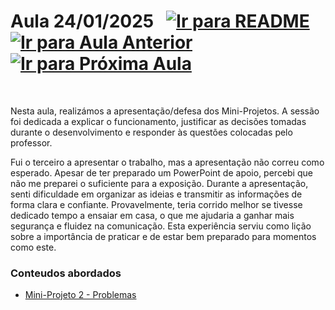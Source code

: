 # Aula 24/01/2025 &nbsp; [![Ir para README](https://img.shields.io/badge/Indice-Verde?style=for-the-badge)](../README.md#indice) &nbsp; [![Ir para Aula Anterior](https://img.shields.io/badge/Anterior-Aula%2014-007ACC?style=for-the-badge)](../aulas/17-01-2025.md) [![Ir para Próxima Aula](https://img.shields.io/badge/Próxima-Aula%201-007ACC?style=for-the-badge)](../aulas/27-09-2024.md)

<br>

<p>
  
Nesta aula, realizámos a apresentação/defesa dos Mini-Projetos. A sessão foi dedicada a explicar o funcionamento, justificar as decisões tomadas durante o desenvolvimento e responder às questões colocadas pelo professor.

</p>

<p> 

Fui o terceiro a apresentar o trabalho, mas a apresentação não correu como esperado. Apesar de ter preparado um PowerPoint de apoio, percebi que não me preparei o suficiente para a exposição. Durante a apresentação, senti dificuldade em organizar as ideias e transmitir as informações de forma clara e confiante. Provavelmente, teria corrido melhor se tivesse dedicado tempo a ensaiar em casa, o que me ajudaria a ganhar mais segurança e fluidez na comunicação. Esta experiência serviu como lição sobre a importância de praticar e de estar bem preparado para momentos como este.

</p>

### Conteudos abordados

- [Mini-Projeto 2 - Problemas](../fichas/mini-projeto2/problemas.md)
